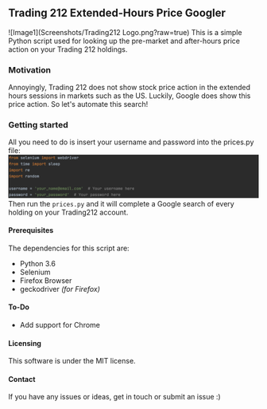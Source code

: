 ## Trading 212 Extended-Hours Price Googler
![Image1](Screenshots/Trading212 Logo.png?raw=true)
This is a simple Python script used for looking up the pre-market and after-hours price action on your Trading 212 holdings.

### Motivation

Annoyingly, Trading 212 does not show stock price action in the extended hours sessions in markets such as the US. Luckily, Google does show this price action. So let's automate this search! 

### Getting started

All you need to do is insert your username and password into the prices.py file: 
![Image2](Screenshots/Example.png?raw=true)
Then run the `prices.py` and it will complete a Google search of every holding on your Trading212 account.

#### Prerequisites

The dependencies for this script are:
- Python 3.6
- Selenium
- Firefox Browser
- geckodriver _(for Firefox)_

#### To-Do

- Add support for Chrome

#### Licensing

This software is under the MIT license.

#### Contact
If you have any issues or ideas, get in touch or submit an issue :)